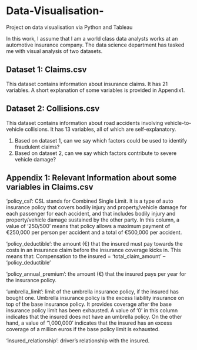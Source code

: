 # Data-Visualisation-
Project on data visualisation via Python and Tableau

In this work, I assume that I am a world class data analysts works at an automotive insurance company. The data science department has tasked me with visual analysis of two datasets.

## Dataset 1: Claims.csv
This dataset contains information about insurance claims. It has 21 variables. A short explanation of some variables is provided in Appendix1.

## Dataset 2: Collisions.csv
This dataset contains information about road accidents involving vehicle-to-vehicle collisions. It has 13 variables, all of which are self-explanatory.

1. Based on dataset 1, can we say which factors could be used to identify fraudulent claims?
2. Based on dataset 2, can we say which factors contribute to severe vehicle damage?



## Appendix 1: Relevant Information about some variables in Claims.csv

‘policy_csl’: CSL stands for Combined Single Limit. It is a type of auto insurance policy that covers bodily injury and property/vehicle damage for each passenger for each accident, and that includes bodily injury and property/vehicle damage sustained by the other party. In this column, a value of ‘250/500’ means that policy allows a maximum payment of €250,000 per person per accident and a total of €500,000 per accident.

‘policy_deductible’: the amount (€) that the insured must pay towards the costs in an insurance claim before the insurance coverage kicks in. This means that:
Compensation to the insured = ‘total_claim_amount’ – ‘policy_deductible’

‘policy_annual_premium’: the amount (€) that the insured pays per year for the insurance policy.

‘umbrella_limit’: limit of the umbrella insurance policy, if the insured has bought one. Umbrella insurance policy is the excess liability insurance on top of the base insurance policy. It provides coverage after the base insurance policy limit has been exhausted. A value of ‘0’ in this column indicates that the insured does not have an umbrella policy. On the other hand, a value of ‘1,000,000’ indicates that the insured has an excess coverage of a million euros if the base policy limit is exhausted.

‘insured_relationship’: driver’s relationship with the insured.

